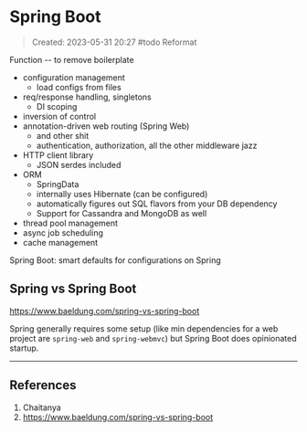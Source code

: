 # Spring Boot
> Created: 2023-05-31 20:27
> #todo Reformat

Function -- to remove boilerplate

+ configuration management
	+ load configs from files
+ req/response handling, singletons
	+ DI scoping
+ inversion of control
+ annotation-driven web routing (Spring Web)
	+ and other shit
	+ authentication, authorization, all the other middleware jazz
+ HTTP client library
	+ JSON serdes included
+ ORM
	+ SpringData
	+ internally uses Hibernate (can be configured)
	+ automatically figures out SQL flavors from your DB dependency
	+ Support for Cassandra and MongoDB as well
+ thread pool management
+ async job scheduling
+ cache management

Spring Boot: smart defaults for configurations on Spring

## Spring vs Spring Boot
https://www.baeldung.com/spring-vs-spring-boot

Spring generally requires some setup (like min dependencies for a web project are `spring-web` and `spring-webmvc`) but Spring Boot does opinionated startup.

----

## References
1. Chaitanya
2. https://www.baeldung.com/spring-vs-spring-boot